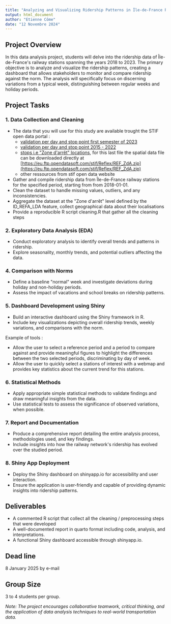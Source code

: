 ```yaml
---
title: "Analyzing and Visualizing Ridership Patterns in Île-de-France Rail Network"
output: html_document
author: "Etienne Côme"
date: "12 Novembre 2024"
---
```



## Project Overview

In this data analysis project, students will delve into the ridership data of Île-de-France's railway stations spanning the years 2018 to 2023. The primary objective is to analyze and visualize the ridership patterns, creating a dashboard that allows stakeholders to monitor and compare ridership against the norm. The analysis will specifically focus on discerning variations from a typical week, distinguishing between regular weeks and holiday periods.

## Project Tasks

### 1. Data Collection and Cleaning

- The data that you will use for this study are available trought  the STIF open data portal :
    - [validation per day and stop point first semester of 2023](https://data.iledefrance-mobilites.fr/explore/dataset/validations-reseau-ferre-nombre-validations-par-jour-1er-semestre/information/)
    - [validation per day and stop point 2015 - 2022](https://data.iledefrance-mobilites.fr/explore/dataset/histo-validations-reseau-ferre/information/)
    - [stops i.e "Zone d'arrêt" locations](https://data.iledefrance-mobilites.fr/explore/dataset/zones-d-arrets/information/?disjunctive.zdatype), for this last file the spatial data file can be downloaded directly at [https://eu.ftp.opendatasoft.com/stif/Reflex/REF_ZdA.zip](https://eu.ftp.opendatasoft.com/stif/Reflex/REF_ZdA.zip)
    - other ressources from stif open data website
- Gather and compile ridership data from Île-de-France railway stations for the specified period, starting from  from 2018-01-01.
- Clean the dataset to handle missing values, outliers, and any inconsistencies.
- Aggregate the dataset at the "Zone d'arrêt" level defined by the ID_REFA_LDA feature, collect geographical data about their localisations 
- Provide a reproducible R script cleaning.R that gather all the cleaning steps

### 2. Exploratory Data Analysis (EDA)

- Conduct exploratory analysis to identify overall trends and patterns in ridership.
- Explore seasonality, monthly trends, and potential outliers affecting the data.


### 4. Comparison with Norms

- Define a baseline "normal" week and investigate deviations during holiday and non-holiday periods.
- Assess the impact of vacations and school breaks on ridership patterns.

### 5. Dashboard Development using Shiny

- Build an interactive dashboard using the Shiny framework in R.
- Include key visualizations depicting overall ridership trends, weekly variations, and comparisons with the norm.

Example of tools :

- Allow the user to select a reference period and a period to compare against and provide meaningful figures to highlight the differences between the two selected periods, discriminating by day of week.
- Allow the user to quickly select a stations of interest with a webmap and provides key statistics about the current trend for this stations.

### 6. Statistical Methods

- Apply appropriate simple statistical methods to validate findings and draw meaningful insights from the data.
- Use statistical tests to assess the significance of observed variations, when possible.

### 7. Report and Documentation

- Produce a comprehensive report detailing the entire analysis process, methodologies used, and key findings.
- Include insights into how the railway network's ridership has evolved over the studied period.

### 8. Shiny App Deployment

- Deploy the Shiny dashboard on shinyapp.io for accessibility and user interaction.
- Ensure the application is user-friendly and capable of providing dynamic insights into ridership patterns.

## Deliverables

- A commented R script that collect all the cleaning / preprocessing steps that were developed
- A well-documented report in quarto format including code, analysis, and interpretations.
- A functional Shiny dashboard accessible through shinyapp.io.


## Dead line

8 January 2025 by e-mail 

## Group Size

3 to 4 students per group.

*Note: The project encourages collaborative teamwork, critical thinking, and the application of data analysis techniques to real-world transportation data.*



